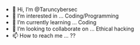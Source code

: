 - 👋 Hi, I’m @Taruncybersec
- 👀 I’m interested in ... Coding/Programming
- 🌱 I’m currently learning ... Coding
- 💞️ I’m looking to collaborate on ... Ethical hacking
- 📫 How to reach me ... ??

<!---
Taruncybersec/Taruncybersec is a ✨ special ✨ repository because its `README.md` (this file) appears on your GitHub profile.
You can click the Preview link to take a look at your changes.
--->
